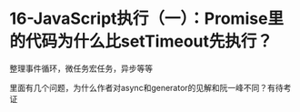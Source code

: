 # 16-JavaScript执行（一）：Promise里的代码为什么比setTimeout先执行？

整理事件循环，微任务宏任务，异步等等

里面有几个问题，为什么作者对async和generator的见解和阮一峰不同？有待考证